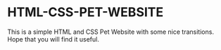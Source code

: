 # HTML-CSS-PET-WEBSITE
This is a simple HTML and CSS Pet Website with some nice transitions. Hope that you will find it useful. 
